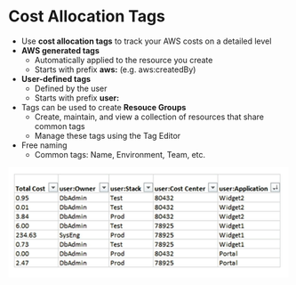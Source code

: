 # Cost Allocation Tags

- Use **cost allocation tags** to track your AWS costs on a detailed level
- **AWS generated tags**
    - Automatically applied to the resource you create
    - Starts with prefix **aws:** (e.g. aws:createdBy)
- **User-defined tags**
    - Defined by the user
    - Starts with prefix **user:**
- Tags can be used to create **Resouce Groups**
    - Create, maintain, and view a collection of resources that share common tags
    - Manage these tags using the Tag Editor
- Free naming
    - Common tags: Name, Environment, Team, etc.

![Cost Allocation Tags](../../images/account/cost_allocation_tags.png)
